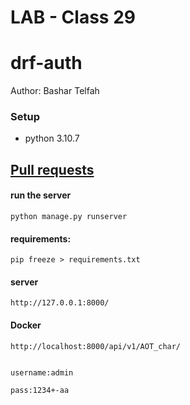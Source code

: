 
# LAB - Class 29

# drf-auth


Author: Bashar Telfah


### Setup
-  python 3.10.7

## [Pull requests]()


#### run the server
```
python manage.py runserver
```

#### requirements:
```
pip freeze > requirements.txt
```


#### server
```
http://127.0.0.1:8000/
```
#### Docker
```
http://localhost:8000/api/v1/AOT_char/
```
```

username:admin

pass:1234+-aa
```
